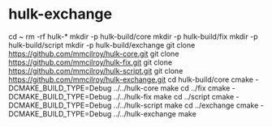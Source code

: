 hulk-exchange
=============

cd ~
rm -rf hulk-*
mkdir -p hulk-build/core
mkdir -p hulk-build/fix
mkdir -p hulk-build/script
mkdir -p hulk-build/exchange
git clone https://github.com/mmcilroy/hulk-core.git
git clone https://github.com/mmcilroy/hulk-fix.git
git clone https://github.com/mmcilroy/hulk-script.git
git clone https://github.com/mmcilroy/hulk-exchange.git
cd hulk-build/core
cmake -DCMAKE_BUILD_TYPE=Debug ../../hulk-core
make
cd ../fix
cmake -DCMAKE_BUILD_TYPE=Debug ../../hulk-fix
make
cd ../script
cmake -DCMAKE_BUILD_TYPE=Debug ../../hulk-script
make
cd ../exchange
cmake -DCMAKE_BUILD_TYPE=Debug ../../hulk-exchange
make
